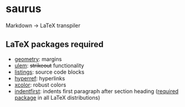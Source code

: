 # saurus

Markdown &rarr; LaTeX transpiler

## LaTeX packages required
- [geometry](https://ctan.org/pkg/geometry): margins
- [ulem](https://ctan.org/pkg/ulem): ~~strikeout~~ functionality
- [listings](https://ctan.org/pkg/listings): source code blocks
- [hyperref](https://ctan.org/pkg/hyperref): hyperlinks
- [xcolor](https://ctan.org/pkg/xcolor): robust colors
- [indentfirst](https://ctan.org/pkg/indentfirst): indents first paragraph after section heading ([required package](https://ctan.org/pkg/required) in all LaTeX distributions)
